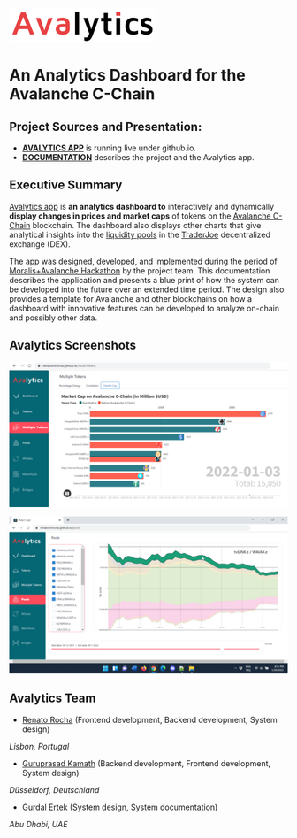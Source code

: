 <!--- # Moralis_Avax_Hackathon --->

![Avalytics Logo](./doc/img/AvalyticsLogo1Mini.png)

# An Analytics Dashboard for the Avalanche C-Chain

<hline>
</hline>

## Project Sources and Presentation:

<!---
<ul>
<li><a href="https://renatomrocha.github.io/Moralis_Avax_Hackathon/" target="_blank">AVALYTICS APP</a></li>
<li><a href="./doc/Documentation.md" target="_blank">DOCUMENTATION</a></li>
</ul>
--->

- [**AVALYTICS APP**](https://renatomrocha.github.io/Moralis_Avax_Hackathon/) is running live under github.io.
- [**DOCUMENTATION**](./doc/Documentation.md) describes the project and the Avalytics app.
<!--- - [Tutorial](./doc/Tutorial.md) describes how to use the Avalytics app, explaining step by step, the different screens. --->
<!---
- [GitHub Page](https://github.com/renatomrocha/Moralis_Avax_Hackathon)
- [Slide Deck](https://app.decktopus.com/share/...) and the 
- [YouTube Video](https://youtu.be/...) for the project.
--->

## Executive Summary
  
[Avalytics app](https://renatomrocha.github.io/Moralis_Avax_Hackathon/) is **an analytics dashboard to** interactively and dynamically **display changes in prices and market caps** of tokens on the [Avalanche C-Chain](https://uniswap.org) blockchain. The dashboard also displays other charts that give analytical insights into the [liquidity pools](https://traderjoexyz.com/pool) in the [TraderJoe](https://traderjoexyz.com) decentralized exchange (DEX). 

The app was designed, developed, and implemented during the period of [Moralis+Avalanche Hackathon](https://moralis.io/avalanche-hackathon/) by the project team. This documentation describes the application and presents a blue print of how the system can be developed into the future over an extended time period. The design also provides a template for Avalanche and other blockchains on how a dashboard with innovative features can be developed to analyze on-chain and possibly other data.

## Avalytics Screenshots

![Bar Chart Race](./doc/img/AvalyticsScreenshotBarChartRace.png)

![Stacked Area Chart](./doc/img/AvalyticsScreenshotStackedAreaChartNew.png)

## Avalytics Team

- [Renato Rocha](https://github.com/renatomrocha/) (Frontend development, Backend development, System design)

_Lisbon, Portugal_

- [Guruprasad Kamath](https://github.com/gurukamath) (Backend development, Frontend development, System design)

_Düsseldorf, Deutschland_

- [Gurdal Ertek](https://github.com/gurdalertek) (System design, System documentation)

_Abu Dhabi, UAE_

<!--- Member of [BlockBlockData](https://blockblockdata.com) Team; Associate Professor of Business Analytics, [UAE University](https://cbe.uaeu.ac.ae/en/departments/analytics/) --->

